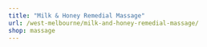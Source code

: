 ```yaml
---
title: "Milk & Honey Remedial Massage"
url: /west-melbourne/milk-and-honey-remedial-massage/
shop: massage
---
```

